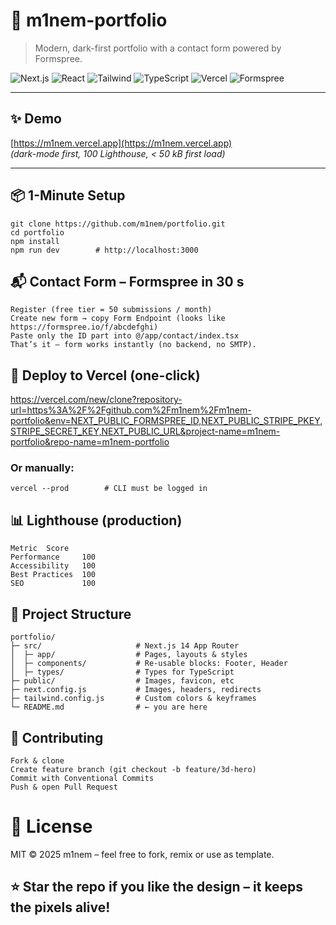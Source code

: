 # 🎨 m1nem-portfolio  
> Modern, dark-first portfolio with a contact form powered by Formspree.

![Next.js](https://img.shields.io/badge/Next.js-14.2.32-000000?style=flat&logo=next.js&logoColor=white)
![React](https://img.shields.io/badge/React-18-61DAFB?style=flat&logo=react&logoColor=black)
![Tailwind](https://img.shields.io/badge/Tailwind-v3-06B6D4?style=flat&logo=tailwindcss&logoColor=white)
![TypeScript](https://img.shields.io/badge/TypeScript-5-3178C6?style=flat&logo=typescript&logoColor=white)
![Vercel](https://img.shields.io/badge/Deployed%20on-Vercel-000000?style=flat&logo=vercel&logoColor=white)
![Formspree](https://img.shields.io/badge/Contact-Formspree-1E88E5?style=flat&logo=formspree&logoColor=white)

---

## ✨ Demo
[https://m1nem.vercel.app](https://m1nem.vercel.app)  
*(dark-mode first, 100 Lighthouse, < 50 kB first load)*

---

## 📦 1-Minute Setup

    git clone https://github.com/m1nem/portfolio.git
    cd portfolio
    npm install
    npm run dev        # http://localhost:3000

## 📬 Contact Form – Formspree in 30 s

    Register (free tier = 50 submissions / month)
    Create new form → copy Form Endpoint (looks like https://formspree.io/f/abcdefghi)
    Paste only the ID part into @/app/contact/index.tsx
    That’s it – form works instantly (no backend, no SMTP).

## 🚀 Deploy to Vercel (one-click)

https://vercel.com/new/clone?repository-url=https%3A%2F%2Fgithub.com%2Fm1nem%2Fm1nem-portfolio&env=NEXT_PUBLIC_FORMSPREE_ID,NEXT_PUBLIC_STRIPE_PKEY,STRIPE_SECRET_KEY,NEXT_PUBLIC_URL&project-name=m1nem-portfolio&repo-name=m1nem-portfolio

### Or manually:

    vercel --prod        # CLI must be logged in

## 📊 Lighthouse (production)

    Metric	Score
    Performance	    100
    Accessibility	100
    Best Practices	100
    SEO	            100
    
## 📁 Project Structure

    portfolio/
    ├─ src/                     # Next.js 14 App Router
    │  ├─ app/                  # Pages, layouts & styles
    │  ├─ components/           # Re-usable blocks: Footer, Header
    │  ├─ types/                # Types for TypeScript
    ├─ public/                  # Images, favicon, etc
    ├─ next.config.js           # Images, headers, redirects
    ├─ tailwind.config.js       # Custom colors & keyframes
    └─ README.md                # ← you are here

## 🤝 Contributing

    Fork & clone
    Create feature branch (git checkout -b feature/3d-hero)
    Commit with Conventional Commits
    Push & open Pull Request

# 📄 License

MIT © 2025 m1nem – feel free to fork, remix or use as template.

## ⭐ Star the repo if you like the design – it keeps the pixels alive!
